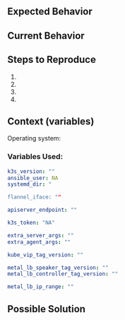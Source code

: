 
<!--- Provide a general summary of the issue in the Title above -->

## Expected Behavior
<!--- Tell us what should happen -->

## Current Behavior
<!--- Tell us what happens instead of the expected behavior -->

## Steps to Reproduce
<!--- reproduce this bug. Include code to reproduce, if relevant -->
1.
2.
3.
4.

## Context (variables)
<!--- please include which OS, along with the variables used when running the playbook -->

Operating system:


### Variables Used:

```yml
k3s_version: ""
ansible_user: NA
systemd_dir: "

flannel_iface: ""

apiserver_endpoint: ""

k3s_token: "NA"

extra_server_args: ""
extra_agent_args: ""

kube_vip_tag_version: ""

metal_lb_speaker_tag_version: ""
metal_lb_controller_tag_version: ""

metal_lb_ip_range: ""

```

## Possible Solution
<!--- Not obligatory, but suggest a fix/reason for the bug, -->
